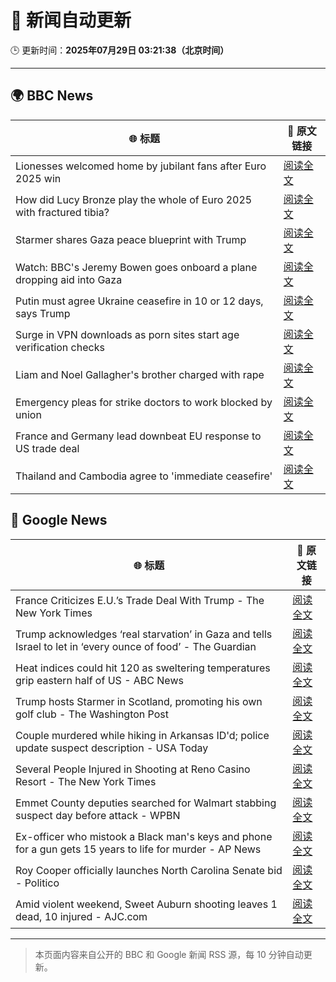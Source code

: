 # 🧠 新闻自动更新

🕒 更新时间：**2025年07月29日 03:21:38（北京时间）**

---

## 🌍 BBC News

| 🌐 标题 | 🔗 原文链接 |
|--------|-------------|
| Lionesses welcomed home by jubilant fans after Euro 2025 win | [阅读全文](https://www.bbc.com/news/articles/c4gz5pzddgyo?at_medium=RSS&at_campaign=rss) |
| How did Lucy Bronze play the whole of Euro 2025 with fractured tibia? | [阅读全文](https://www.bbc.com/sport/football/articles/c4g0q0jw9v6o?at_medium=RSS&at_campaign=rss) |
| Starmer shares Gaza peace blueprint with Trump | [阅读全文](https://www.bbc.com/news/articles/cly6zgyy0wjo?at_medium=RSS&at_campaign=rss) |
| Watch: BBC's Jeremy Bowen goes onboard a plane dropping aid into Gaza | [阅读全文](https://www.bbc.com/news/videos/clyj4gnzxgno?at_medium=RSS&at_campaign=rss) |
| Putin must agree Ukraine ceasefire in 10 or 12 days, says Trump | [阅读全文](https://www.bbc.com/news/articles/c707zrrd7xqo?at_medium=RSS&at_campaign=rss) |
| Surge in VPN downloads as porn sites start age verification checks | [阅读全文](https://www.bbc.com/news/articles/cn72ydj70g5o?at_medium=RSS&at_campaign=rss) |
| Liam and Noel Gallagher's brother charged with rape | [阅读全文](https://www.bbc.com/news/articles/cr4exd0yx90o?at_medium=RSS&at_campaign=rss) |
| Emergency pleas for strike doctors to work blocked by union | [阅读全文](https://www.bbc.com/news/articles/cd0dz70zmx3o?at_medium=RSS&at_campaign=rss) |
| France and Germany lead downbeat EU response to US trade deal | [阅读全文](https://www.bbc.com/news/articles/c3ez97zv5y5o?at_medium=RSS&at_campaign=rss) |
| Thailand and Cambodia agree to 'immediate ceasefire' | [阅读全文](https://www.bbc.com/news/articles/c5yl9l60e3no?at_medium=RSS&at_campaign=rss) |

## 📰 Google News

| 🌐 标题 | 🔗 原文链接 |
|--------|-------------|
| France Criticizes E.U.’s Trade Deal With Trump - The New York Times | [阅读全文](https://news.google.com/rss/articles/CBMihAFBVV95cUxNTmE3eG5zUzFQM0lfd3FybFZhSmthSEFkZzZsUXdaUmk2ZTJLRWdJcFNJNlY2U1dhMnNyYUVJbktDeFBVSlVCVFByYXQ5OERvcEd1RU42OWZWY0xtanRYVkhxYlNmaTdETWI0eWlzM2hTdHJRd05nMTZPemJQZEl2QldDSGQ?oc=5) |
| Trump acknowledges ‘real starvation’ in Gaza and tells Israel to let in ‘every ounce of food’ - The Guardian | [阅读全文](https://news.google.com/rss/articles/CBMi0wFBVV95cUxPZFp1SVdoYXpsOHFuOUlReDljdUlRbUIwajdYcDF5aGZTdjNSalhQQ0p1MXRoMGJma2hSeTJVYk1JMEFVQkxBZ3RZSHA4XzdmckpoMW4wMFlQT2ZJWVF6QmU2eTd5cXJkVHl2S3NDTWhoZjlOUTY4a0FBdkF1ei13ZTBXQ1lGQTVEVEVJSlJSbzZvdE04ZUZyMDA1YVNvTVYxM2NwTXNRZHh0V1ZaNXZ1X2hYaFc0V3lOVDk0dFFSSTYtUmFSN3oxa2VKeFM3YU92VkpF?oc=5) |
| Heat indices could hit 120 as sweltering temperatures grip eastern half of US - ABC News | [阅读全文](https://news.google.com/rss/articles/CBMimgFBVV95cUxOX3g4OFIwbHZDSkpGcGlWYm84M2dPcHZFQVkxNldZeHhMQndmQldQN1I2b2V1SVprc3pCc3puajhqaVlWWk94RmU4eW1lemVSQ3FQbmNGdGxjOVFNSmZkYk5OWFM3dXJuejRYMzRBS0h0TUUwU19UMjdONWlMdjNybG40RjhsbC0yTTNMb1AzY0ZCdU5JMHY5NVl30gGfAUFVX3lxTFBCRy1JVnVqejNuU2hiaUhJeVVQZnlQWmZhem1renF4cUphcXNnOC1IaGkyOXhvOHQxTHBqVlZIS3dUdUNhd2p4MkxZbjVja0k5VEhPcmVtdWlVU0RRZGtBYlBjenNzSGRMNjlaVWNVT1FybFVycmlkc0lFcXItcng1Rm9oVk1DNkw4enpfMUNieDJMSFNNeDd6ZktwRURxWQ?oc=5) |
| Trump hosts Starmer in Scotland, promoting his own golf club - The Washington Post | [阅读全文](https://news.google.com/rss/articles/CBMiggFBVV95cUxPek1oSklQLTAyaWQtLWhpZlVXVmo1NERMLXZOMTE4YXpWRzBxVE9EN0I4VGxad1F0U1ZhQ3pkMmF6Q1p2THQ1SzNkU3ZXMjNqVURkbm02azhyaGJORFJMY2VpcDNhSGNvbld1UzVLRDFpY2JyQUFTOUJRdHo4VGlFRkd3?oc=5) |
| Couple murdered while hiking in Arkansas ID'd; police update suspect description - USA Today | [阅读全文](https://news.google.com/rss/articles/CBMiowFBVV95cUxQbXNZemx6bDFPcVBNTWhVNlhFZ3p3aGExVkx2ZHRHQTJVMEhycGRWeEg0R0dsbEpybjhsQkVLN1E0cG9YV3JmWFBYTUR1WkNLbkdfaUlVcll6dVhpUE5paDRpeU1TQ2ZsbmNOZkxIUTJKUVNiNDhrbFRoR3IzYnBWYkR5WldEaUhmYmc0ekdTVklId3puSE9YZ2xCdzJ1T2Izc3pr?oc=5) |
| Several People Injured in Shooting at Reno Casino Resort - The New York Times | [阅读全文](https://news.google.com/rss/articles/CBMicEFVX3lxTE5HeW1nTmhBWjZ5bEUzeS1kZjM3TFgxRlVQTG1JenFRTkVUM0VUTFZpTGpoMGlOTUIwbms4SFdmMExsWEx3NUN2NmUzMzhFdzR3X0lFOVN1MDNHdW9UdVZJTjRQcEZld3pleWdsMENJTWc?oc=5) |
| Emmet County deputies searched for Walmart stabbing suspect day before attack - WPBN | [阅读全文](https://news.google.com/rss/articles/CBMi5gFBVV95cUxPWUIwUlpWb3QxT09XdmZSV1NRRTJZYlNqM2F4dm1aeDVWTWY0MWx1aWdBNm5xbHYwNWk3QU5IelpyMnlXY1NzbklrYURDQlI4cExaZ2JSb1ZIQU1vbWhOTlI5cDZWaTk1UGVRdVRJeXFydnoyN2MwdlJNZi1EMENTVzV2cnlxQWlXZnY1OUg5d0RaWFgxdVMxTk1QVnYyVHpPRHFJbzlEdGNzblN3WURDT1JvMEJ0NU56aU51MzR3cGVWaEo3dTNpQkd1UVpEQ2hXMXpBN1NEZnhLU0dYRDhCOWQwaEswZw?oc=5) |
| Ex-officer who mistook a Black man's keys and phone for a gun gets 15 years to life for murder - AP News | [阅读全文](https://news.google.com/rss/articles/CBMimAFBVV95cUxNSFdBam81Q2NrZzZVUWV4bEVHbVUwdEo2U3VScXhaOFVKOXpVeHpucnRyaVlFTWpFU3BBTERhVWkydmxkVFp4STF2alg0NkNHMDJXb0d3MU0xZjNDMWZhZ0t6VGdOYThmZzJaekZwNFJEWThtZlZtQW1Dd1ZWZHdfWTR6Zk5zY0xaM1Y5cmhRTDFGWXlPZ3RkYg?oc=5) |
| Roy Cooper officially launches North Carolina Senate bid - Politico | [阅读全文](https://news.google.com/rss/articles/CBMilgFBVV95cUxQLUFFczZVcnBEcUZfbWZGY25uODJyblV2UWdubm80TjJXVGJzWkJiY1FxamktamRjUmxpZTJXbzlLOVZRZmlydnllcjljUHpNTG54VlozWlNONEFQRXdLQzhEazJYeTNkRDZwc2tXOVJjTklsZzlFeGpxcmVNeFBEd284VDg4ajlCai1SOGs2MHRwNWJiTWc?oc=5) |
| Amid violent weekend, Sweet Auburn shooting leaves 1 dead, 10 injured - AJC.com | [阅读全文](https://news.google.com/rss/articles/CBMisgFBVV95cUxNRW9zSTBkNVpnUjRyRHJQT1B1MnpMdXdmY3dGcjhfc09PM3MxU0dkdUF1WUV4UnNqNUNOSXNKNnNRbl9NZ0toOTB3T3pMeUVkQm9uc2c5dDRYY0lOYXJZOXhxcV9VLVh2dHNLVFEzdjRQbzZhMXlUNWp0d0RoNmVGMkY1bG02X0dHQlJBWkRrREFCeU1hZzBKOUNPd0N0RlV2SGRzQzFqV05JaW5hNHZTcnZB?oc=5) |

---
> 本页面内容来自公开的 BBC 和 Google 新闻 RSS 源，每 10 分钟自动更新。